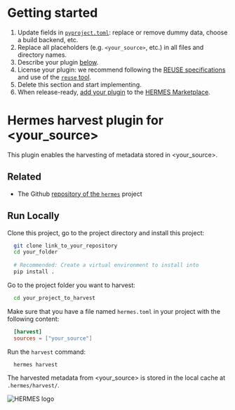 # Getting started  <!-- TODO: Delete this section when everything is done. -->

1. Update fields in [`pyproject.toml`](pyproject.toml): replace or remove dummy data, choose a build backend, etc.
2. Replace all placeholders (e.g. `<your_source>`, etc.) in all files and directory names.
3. Describe your plugin [below](#hermes-harvest-plugin-for-your_source).
4. License your plugin: we recommend following the [REUSE specifications](https://reuse.software/tutorial/) and use of the [`reuse` tool](https://reuse.readthedocs.io/en/stable/).
5. Delete this section and start implementing.
6. When release-ready, [add your plugin](https://github.com/softwarepub/hermes/issues/new?template=add-plugin-to-marketplace.yml) to the [HERMES Marketplace](https://hermes.software-metadata.pub/en/latest/#plugins).

# Hermes harvest plugin for <your_source>  <!-- TODO: Replace placeholder -->

This plugin enables the harvesting of metadata stored in <your_source>.  <!-- TODO: Replace placeholder -->

## Related

- The Github [repository of the `hermes`](https://github.com/hermes-hmc/hermes) project

## Run Locally

Clone this project, go to the project directory and install this project:

```bash
  git clone link_to_your_repository
  cd your_folder
  
  # Recommended: Create a virtual environment to install into
  pip install .
```

Go to the project folder you want to harvest:

```bash
  cd your_project_to_harvest
```

Make sure that you have a file named `hermes.toml` in your project with the following content:

  <!-- TODO: Replace placeholder "your_source" in following code snippet -->
```toml
  [harvest]
  sources = ["your_source"]
```

Run the `harvest` command:

```bash
  hermes harvest
```

The harvested metadata from <your_source> is stored in the local cache at `.hermes/harvest/`.  <!-- TODO: Replace placeholder -->

![HERMES logo](https://software-metadata.pub/hermes-logo.png)
